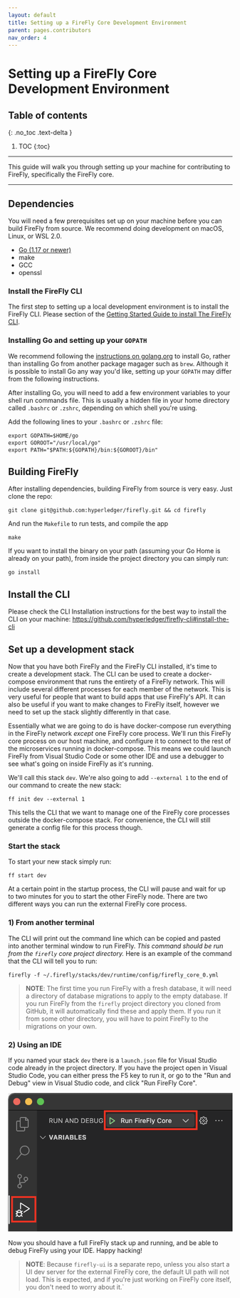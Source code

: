 ```yaml
---
layout: default
title: Setting up a FireFly Core Development Environment
parent: pages.contributors
nav_order: 4
---
```


# Setting up a FireFly Core Development Environment

## Table of contents
{: .no_toc .text-delta }

1. TOC
{:toc}

---

This guide will walk you through setting up your machine for contributing to FireFly, specifically the FireFly core.

---

## Dependencies

You will need a few prerequisites set up on your machine before you can build FireFly from source. We recommend doing development on macOS, Linux, or WSL 2.0.

- [Go (1.17 or newer)](https://golang.org/dl/)
- make
- GCC
- openssl

### Install the FireFly CLI

The first step to setting up a local development environment is to install the FireFly CLI. Please section of the [Getting Started Guide to install The FireFly CLI](../gettingstarted/firefly_cli.md).

### Installing Go and setting up your `GOPATH`

We recommend following the [instructions on golang.org](https://golang.org/doc/install) to install Go, rather than installing Go from another package magager such as `brew`. Although it is possible to install Go any way you'd like, setting up your `GOPATH` may differ from the following instructions.

After installing Go, you will need to add a few environment variables to your shell run commands file. This is usually a hidden file in your home directory called `.bashrc` or `.zshrc`, depending on which shell you're using.


Add the following lines to your `.bashrc` or `.zshrc` file:
```
export GOPATH=$HOME/go
export GOROOT="/usr/local/go"
export PATH="$PATH:${GOPATH}/bin:${GOROOT}/bin"
```

## Building FireFly

After installing dependencies, building FireFly from source is very easy. Just clone the repo:

```
git clone git@github.com:hyperledger/firefly.git && cd firefly
```

And run the `Makefile` to run tests, and compile the app

```
make
```

If you want to install the binary on your path (assuming your Go Home is already on your path), from inside the project directory you can simply run:

```
go install
```

## Install the CLI

Please check the CLI Installation instructions for the best way to install the CLI on your machine:
https://github.com/hyperledger/firefly-cli#install-the-cli

## Set up a development stack

Now that you have both FireFly and the FireFly CLI installed, it's time to create a development stack. The CLI can be used to create a docker-compose environment that runs the entirety of a FireFly network. This will include several different processes for each member of the network. This is very useful for people that want to build apps that use FireFly's API. It can also be useful if you want to make changes to FireFly itself, however we need to set up the stack slightly differently in that case.

Essentially what we are going to do is have docker-compose run everything in the FireFly network _except_ one FireFly core process. We'll run this FireFly core process on our host machine, and configure it to connect to the rest of the microservices running in docker-compose. This means we could launch FireFly from Visual Studio Code or some other IDE and use a debugger to see what's going on inside FireFly as it's running.

We'll call this stack `dev`. We're also going to add `--external 1` to the end of our command to create the new stack:

```
ff init dev --external 1
```

This tells the CLI that we want to manage one of the FireFly core processes outside the docker-compose stack. For convenience, the CLI will still generate a config file for this process though.

### Start the stack

To start your new stack simply run:

```
ff start dev
```

At a certain point in the startup process, the CLI will pause and wait for up to two minutes for you to start the other FireFly node. There are two different ways you can run the external FireFly core process.

### 1) From another terminal
The CLI will print out the command line which can be copied and pasted into another terminal window to run FireFly. *This command should be run from the `firefly` core project directory.* Here is an example of the command that the CLI will tell you to run:

```
firefly -f ~/.firefly/stacks/dev/runtime/config/firefly_core_0.yml
```

> **NOTE**: The first time you run FireFly with a fresh database, it will need a directory of database migrations to apply to the empty database. If you run FireFly from the `firefly` project directory you cloned from GitHub, it will automatically find these and apply them. If you run it from some other directory, you will have to point FireFly to the migrations on your own.


### 2) Using an IDE

If you named your stack `dev` there is a `launch.json` file for Visual Studio code already in the project directory. If you have the project open in Visual Studio Code, you can either press the F5 key to run it, or go to the "Run and Debug" view in Visual Studio code, and click "Run FireFly Core". 

![Launch config](../images/launch_config.png "Launch config")

Now you should have a full FireFly stack up and running, and be able to debug FireFly using your IDE. Happy hacking!


> **NOTE**: Because `firefly-ui` is a separate repo, unless you also start a UI dev server for the external FireFly core, the default UI path will not load. This is expected, and if you're just working on FireFly core itself, you don't need to worry about it.`